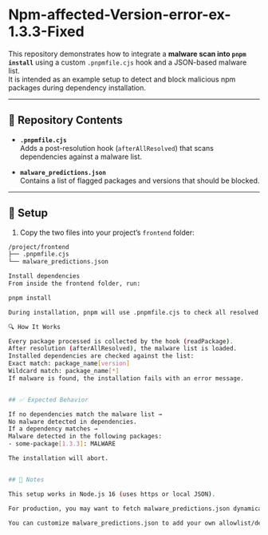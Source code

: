 # Npm-affected-Version-error-ex-1.3.3-Fixed

This repository demonstrates how to integrate a **malware scan into `pnpm install`** using a custom `.pnpmfile.cjs` hook and a JSON-based malware list.  
It is intended as an example setup to detect and block malicious npm packages during dependency installation.

---

## 📂 Repository Contents

- **`.pnpmfile.cjs`**  
  Adds a post-resolution hook (`afterAllResolved`) that scans dependencies against a malware list.  

- **`malware_predictions.json`**  
  Contains a list of flagged packages and versions that should be blocked.  

---

## 🚀 Setup

1. Copy the two files into your project’s `frontend` folder:

```bash
/project/frontend
├── .pnpmfile.cjs
└── malware_predictions.json

Install dependencies
From inside the frontend folder, run:

pnpm install

During installation, pnpm will use .pnpmfile.cjs to check all resolved dependencies against malware_predictions.json.

🔍 How It Works

Every package processed is collected by the hook (readPackage).
After resolution (afterAllResolved), the malware list is loaded.
Installed dependencies are checked against the list:
Exact match: package_name[version]
Wildcard match: package_name[*]
If malware is found, the installation fails with an error message.


## ✅ Expected Behavior

If no dependencies match the malware list →
No malware detected in dependencies.
If a dependency matches →
Malware detected in the following packages:
- some-package[1.3.3]: MALWARE

The installation will abort.


## 📌 Notes

This setup works in Node.js 16 (uses https or local JSON).

For production, you may want to fetch malware_predictions.json dynamically (it updates frequently).

You can customize malware_predictions.json to add your own allowlist/denylist of packages.
